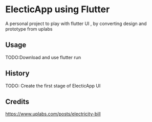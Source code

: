 # ElecticApp using Flutter

A personal project to play with flutter UI , by converting design and prototype from uplabs


## Usage

TODO:Download and use flutter run



## History

TODO:  Create the first stage of ElecticApp UI 

## Credits

 https://www.uplabs.com/posts/electricity-bill
